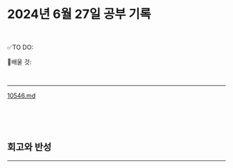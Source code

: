 # 2024년 6월 27일 공부 기록 

<br>

✅TO DO: 




💭배울 것:


<br>

---

[10546.md](..%2F..%2F..%2FAlgorithm%2FSolvedProblem%2F%EB%9E%9C%EB%8D%A4%EB%A7%88%EB%9D%BC%ED%86%A4%2F%EC%BD%94%EC%8A%A4004%2F10546%2F10546.md)

<br><br><br>





## 회고와 반성

---
